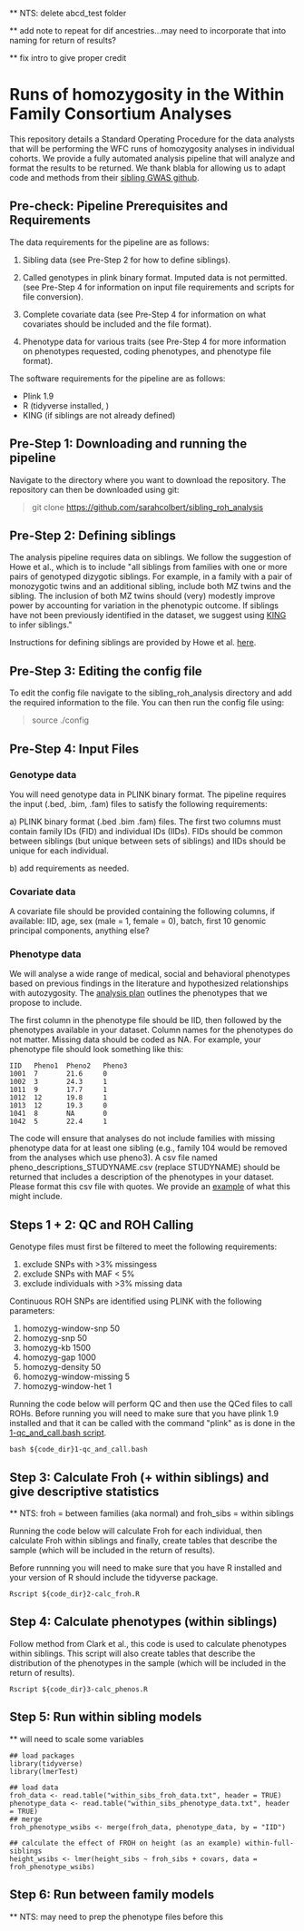 ** NTS: delete abcd_test folder

** add note to repeat for dif ancestries...may need to incorporate that into naming for return of results?

** fix intro to give proper credit


# Runs of homozygosity in the Within Family Consortium Analyses
This repository details a Standard Operating Procedure for the data analysts that will be performing the WFC runs of homozygosity analyses in individual cohorts. We provide a fully automated analysis pipeline that will analyze and format the results to be returned. We thank blabla for allowing us to adapt code and methods from their [sibling GWAS github](https://github.com/LaurenceHowe/SiblingGWAS).


## Pre-check: Pipeline Prerequisites and Requirements
The data requirements for the pipeline are as follows:

1) Sibling data (see Pre-Step 2 for how to define siblings).

2) Called genotypes in plink binary format. Imputed data is not permitted. (see Pre-Step 4 for information on input file requirements and scripts for file conversion).

3) Complete covariate data (see Pre-Step 4 for information on what covariates should be included and the file format).

4) Phenotype data for various traits (see Pre-Step 4 for more information on phenotypes requested, coding phenotypes, and phenotype file format).

The software requirements for the pipeline are as follows:

* Plink 1.9
* R (tidyverse installed, )
* KING (if siblings are not already defined)

## Pre-Step 1: Downloading and running the pipeline

Navigate to the directory where you want to download the repository. The repository can then be downloaded using git: <br>
> git clone https://github.com/sarahcolbert/sibling_roh_analysis <br>


## Pre-Step 2: Defining siblings
The analysis pipeline requires data on siblings. We follow the suggestion of Howe et al., which is to include "all siblings from families with one or more pairs of genotyped dizygotic siblings. For example, in a family with a pair of monozygotic twins and an additional sibling, include both MZ twins and the sibling. The inclusion of both MZ twins should (very) modestly improve power by accounting for variation in the phenotypic outcome. If siblings have not been previously identified in the dataset, we suggest using [KING](https://www.kingrelatedness.com/) to infer siblings."

Instructions for defining siblings are provided by Howe et al. [here](https://github.com/LaurenceHowe/SiblingGWAS/wiki/0.1_Siblings).

## Pre-Step 3: Editing the config file
To edit the config file navigate to the sibling_roh_analysis directory and add the required information to the file. You can then run the config file using:  <br>
> source ./config <br>

## Pre-Step 4: Input Files
### Genotype data
You will need genotype data in PLINK binary format. The pipeline requires the input (.bed, .bim, .fam) files to satisfy the following requirements:

a) PLINK binary format (.bed .bim .fam) files. The first two columns must contain family IDs (FID) and individual IDs (IIDs). FIDs should be common between siblings (but unique between sets of siblings) and IIDs should be unique for each individual.

b) add requirements as needed.

### Covariate data
A covariate file should be provided containing the following columns, if available:
IID, age, sex (male = 1, female = 0), batch, first 10 genomic principal components, anything else? 

### Phenotype data 
We will analyse a wide range of medical, social and behavioral phenotypes based on previous findings in the literature and hypothesized relationships with autozygosity. The [analysis plan](https://docs.google.com/document/d/1weNXniAY8X03ZYm1k-TmZqH4j4h7vloHl_meiSpceII/edit#bookmark=id.nu9tiucjoq87) outlines the phenotypes that we propose to include.  

The first column in the phenotype file should be IID, then followed by the phenotypes available in your dataset. Column names for the phenotypes do not matter. Missing data should be coded as NA. For example, your phenotype file should look something like this:

```
IID   Pheno1  Pheno2   Pheno3
1001  7       21.6     0
1002  3       24.3     1
1011  9       17.7     1
1012  12      19.8     1
1013  12      19.3     0
1041  8       NA       0
1042  5       22.4     1
```

The code will ensure that analyses do not include families with missing phenotype data for at least one sibling (e.g., family 104 would be removed from the analyses which use pheno3). A csv file named pheno_descriptions_STUDYNAME.csv (replace STUDYNAME) should be returned that includes a description of the phenotypes in your dataset. Please format this csv file with quotes. We provide an [example](https://github.com/sarahcolbert/sibling_roh_analysis/blob/main/pheno_descriptions_STUDYNAME.csv) of what this might include. 


## Steps 1 + 2: QC and ROH Calling
Genotype files must first be filtered to meet the following requirements:
1) exclude SNPs with >3% missingess
2) exclude SNPs with MAF < 5% 
3) exclude individuals with >3% missing data

Continuous ROH SNPs are identified using PLINK with the following parameters:
1) homozyg-window-snp 50
2) homozyg-snp 50
3) homozyg-kb 1500
4) homozyg-gap 1000
5) homozyg-density 50
6) homozyg-window-missing 5
7) homozyg-window-het 1

Running the code below will perform QC and then use the QCed files to call ROHs.
Before running you will need to make sure that you have plink 1.9 installed and that it can be called with the command "plink" as is done in the [1-qc_and_call.bash script](https://github.com/sarahcolbert/sibling_roh_analysis/blob/main/code/1-qc_and_call.bash).

```
bash ${code_dir}1-qc_and_call.bash
```

## Step 3: Calculate Froh (+ within siblings) and give descriptive statistics

** NTS: froh = between families (aka normal) and froh_sibs = within siblings

Running the code below will calculate Froh for each individual, then calculate Froh within siblings and finally, create tables that describe the sample (which will be included in the return of results).

Before runnning you will need to make sure that you have R installed and your version of R should include the tidyverse package.

```
Rscript ${code_dir}2-calc_froh.R
```

## Step 4: Calculate phenotypes (within siblings)
Follow method from Clark et al., this code is used to calculate phenotypes within siblings. This script will also create tables that describe the distribution of the phenotypes in the sample (which will be included in the return of results). 

```
Rscript ${code_dir}3-calc_phenos.R
```

## Step 5: Run within sibling models

** will need to scale some variables

```
## load packages
library(tidyverse)
library(lmerTest)

## load data
froh_data <- read.table("within_sibs_froh_data.txt", header = TRUE)
phenotype_data <- read.table("within_sibs_phenotype_data.txt", header = TRUE)
## merge
froh_phenotype_wsibs <- merge(froh_data, phenotype_data, by = "IID")

## calculate the effect of FROH on height (as an example) within-full-siblings
height_wsibs <- lmer(height_sibs ~ froh_sibs + covars, data = froh_phenotype_wsibs)
```

## Step 6: Run between family models

** NTS: may need to prep the phenotype files before this
